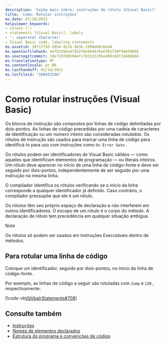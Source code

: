 ```yaml
---
description: 'Saiba mais sobre: instruções de rótulo (Visual Basic)'
title: 'Como: Rotular instruções'
ms.date: 07/20/2015
helpviewer_keywords:
- colons (:)
- statements [Visual Basic], labels
- ': separator character'
- Visual Basic code, labeling statements
ms.assetid: 38f1ff43-2054-42cb-963b-1998e60c6ed4
ms.openlocfilehash: 4efb320dad7d52f6e9b94f6e6f81730f94b5966b
ms.sourcegitcommit: 10e719780594efc781b15295e499c66f316068b8
ms.translationtype: MT
ms.contentlocale: pt-BR
ms.lasthandoff: 02/14/2021
ms.locfileid: "100433246"
---
```

# <a name="how-to-label-statements-visual-basic"></a>Como rotular instruções (Visual Basic)

Os blocos de instrução são compostos por linhas de código delimitadas por dois-pontos. As linhas de código precedidas por uma cadeia de caracteres de identificação ou um número inteiro são consideradas *rotuladas*. Os rótulos de instrução são usados para marcar uma linha de código para identificá-lo para uso com instruções como `On Error Goto` .

Os rótulos podem ser identificadores de Visual Basic válidos — como aqueles que identificam elementos de programação — ou literais inteiros. Um rótulo deve aparecer no início de uma linha de código-fonte e deve ser seguido por dois-pontos, independentemente de ser seguido por uma instrução na mesma linha.

O compilador identifica os rótulos verificando se o início da linha corresponde a qualquer identificador já definido. Caso contrário, o compilador pressupõe que ele é um rótulo.

Os rótulos têm seu próprio espaço de declaração e não interferem em outros identificadores. O escopo de um rótulo é o corpo do método. A declaração de rótulo tem precedência em qualquer situação ambígua.

> [!NOTE]
> Os rótulos só podem ser usados em instruções Executáveis dentro de métodos.

## <a name="to-label-a-line-of-code"></a>Para rotular uma linha de código

Coloque um identificador, seguido por dois-pontos, no início da linha de código-fonte.

Por exemplo, as linhas de código a seguir são rotuladas com `Jump` e `120` , respectivamente:

[!code-vb[VbVbalrStatements#708](~/samples/snippets/visualbasic/VS_Snippets_VBCSharp/VbVbalrStatements/VB/Class1.vb#708)]

## <a name="see-also"></a>Consulte também

- [Instruções](../language-features/statements.md)
- [Nomes de elementos declarados](../language-features/declared-elements/declared-element-names.md)
- [Estrutura do programa e convenções de código](program-structure-and-code-conventions.md)
